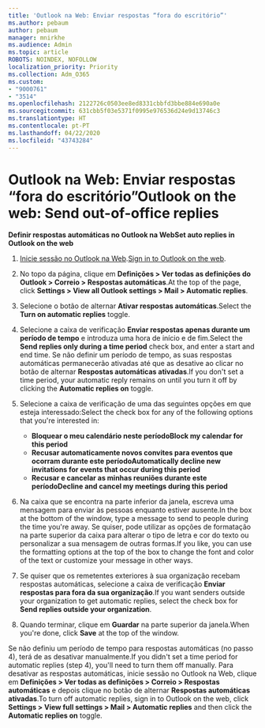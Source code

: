```yaml
---
title: 'Outlook na Web: Enviar respostas “fora do escritório”'
ms.author: pebaum
author: pebaum
manager: mnirkhe
ms.audience: Admin
ms.topic: article
ROBOTS: NOINDEX, NOFOLLOW
localization_priority: Priority
ms.collection: Adm_O365
ms.custom:
- "9000761"
- "3514"
ms.openlocfilehash: 2122726c0503ee8ed8331cbbfd3bbe884e690a0e
ms.sourcegitcommit: 631cbb5f03e5371f0995e976536d24e9d13746c3
ms.translationtype: HT
ms.contentlocale: pt-PT
ms.lasthandoff: 04/22/2020
ms.locfileid: "43743284"
---
```

# <a name="outlook-on-the-web-send-out-of-office-replies"></a><span data-ttu-id="3ceb2-102">Outlook na Web: Enviar respostas “fora do escritório”</span><span class="sxs-lookup"><span data-stu-id="3ceb2-102">Outlook on the web: Send out-of-office replies</span></span>

<span data-ttu-id="3ceb2-103">**Definir respostas automáticas no Outlook na Web**</span><span class="sxs-lookup"><span data-stu-id="3ceb2-103">**Set auto replies in Outlook on the web**</span></span>

1. <span data-ttu-id="3ceb2-104">[Inicie sessão no Outlook na Web](https://support.office.com/article/how-to-sign-in-to-outlook-on-the-web-763fab4d-0138-4814-b450-37fc286bcb79).</span><span class="sxs-lookup"><span data-stu-id="3ceb2-104">[Sign in to Outlook on the web](https://support.office.com/article/how-to-sign-in-to-outlook-on-the-web-763fab4d-0138-4814-b450-37fc286bcb79).</span></span>

2. <span data-ttu-id="3ceb2-105">No topo da página, clique em **Definições > Ver todas as definições do Outlook > Correio > Respostas automáticas**.</span><span class="sxs-lookup"><span data-stu-id="3ceb2-105">At the top of the page, click **Settings > View all Outlook settings > Mail > Automatic replies**.</span></span>

3. <span data-ttu-id="3ceb2-106">Selecione o botão de alternar **Ativar respostas automáticas**.</span><span class="sxs-lookup"><span data-stu-id="3ceb2-106">Select the **Turn on automatic replies** toggle.</span></span>

4. <span data-ttu-id="3ceb2-107">Selecione a caixa de verificação **Enviar respostas apenas durante um período de tempo** e introduza uma hora de início e de fim.</span><span class="sxs-lookup"><span data-stu-id="3ceb2-107">Select the **Send replies only during a time period** check box, and enter a start and end time.</span></span> <span data-ttu-id="3ceb2-108">Se não definir um período de tempo, as suas respostas automáticas permanecerão ativadas até que as desative ao clicar no botão de alternar **Respostas automáticas ativadas**.</span><span class="sxs-lookup"><span data-stu-id="3ceb2-108">If you don't set a time period, your automatic reply remains on until you turn it off by clicking the **Automatic replies on** toggle.</span></span>

5. <span data-ttu-id="3ceb2-109">Selecione a caixa de verificação de uma das seguintes opções em que esteja interessado:</span><span class="sxs-lookup"><span data-stu-id="3ceb2-109">Select the check box for any of the following options that you're interested in:</span></span>
    - <span data-ttu-id="3ceb2-110">**Bloquear o meu calendário neste período**</span><span class="sxs-lookup"><span data-stu-id="3ceb2-110">**Block my calendar for this period**</span></span>
    - <span data-ttu-id="3ceb2-111">**Recusar automaticamente novos convites para eventos que ocorram durante este período**</span><span class="sxs-lookup"><span data-stu-id="3ceb2-111">**Automatically decline new invitations for events that occur during this period**</span></span>
    - <span data-ttu-id="3ceb2-112">**Recusar e cancelar as minhas reuniões durante este período**</span><span class="sxs-lookup"><span data-stu-id="3ceb2-112">**Decline and cancel my meetings during this period**</span></span>

6. <span data-ttu-id="3ceb2-113">Na caixa que se encontra na parte inferior da janela, escreva uma mensagem para enviar às pessoas enquanto estiver ausente.</span><span class="sxs-lookup"><span data-stu-id="3ceb2-113">In the box at the bottom of the window, type a message to send to people during the time you're away.</span></span> <span data-ttu-id="3ceb2-114">Se quiser, pode utilizar as opções de formatação na parte superior da caixa para alterar o tipo de letra e cor do texto ou personalizar a sua mensagem de outras formas.</span><span class="sxs-lookup"><span data-stu-id="3ceb2-114">If you like, you can use the formatting options at the top of the box to change the font and color of the text or customize your message in other ways.</span></span>

7. <span data-ttu-id="3ceb2-115">Se quiser que os remetentes exteriores à sua organização recebam respostas automáticas, selecione a caixa de verificação **Enviar respostas para fora da sua organização**.</span><span class="sxs-lookup"><span data-stu-id="3ceb2-115">If you want senders outside your organization to get automatic replies, select the check box for **Send replies outside your organization**.</span></span>

8. <span data-ttu-id="3ceb2-116">Quando terminar, clique em **Guardar** na parte superior da janela.</span><span class="sxs-lookup"><span data-stu-id="3ceb2-116">When you're done, click **Save** at the top of the window.</span></span>

<span data-ttu-id="3ceb2-117">Se não definiu um período de tempo para respostas automáticas (no passo 4), terá de as desativar manualmente.</span><span class="sxs-lookup"><span data-stu-id="3ceb2-117">If you didn't set a time period for automatic replies (step 4), you'll need to turn them off manually.</span></span> <span data-ttu-id="3ceb2-118">Para desativar as respostas automáticas, inicie sessão no Outlook na Web, clique em **Definições > Ver todas as definições > Correio > Respostas automáticas** e depois clique no botão de alternar **Respostas automáticas ativadas**.</span><span class="sxs-lookup"><span data-stu-id="3ceb2-118">To turn off automatic replies, sign in to Outlook on the web, click **Settings > View full settings > Mail > Automatic replies** and then click the **Automatic replies on** toggle.</span></span>
